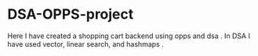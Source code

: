 # DSA-OPPS-project 
Here I have created a shopping cart backend using opps and dsa .
In DSA I have used vector, linear search, and hashmaps .
